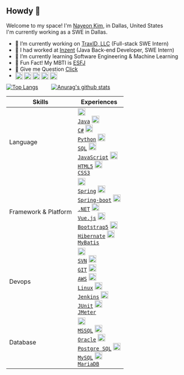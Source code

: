 ## Howdy 👋

Welcome to my space! I'm [Nayeon Kim](https://www.linkedin.com/in/nayeon-kim-cs/), in Dallas, United States <br/>
I'm currently working as a SWE in Dallas.

- 🔭 I’m currently working on [TraxID, LLC](http://traxid.com/) (Full-stack SWE Intern)
- 🔭 I had worked at [Inzent](https://www.inzent.com/) (Java Back-end Developer, SWE Intern)
- 🌱 I’m currently learning Software Engineering & Machine Learning
- 🐳 Fun Fact! My MBTI is [ESFJ](https://www.16personalities.com/esfj-personality)
- 💬 Give me Question [Click](https://github.com/developNY/developNY/issues)
- <span>
    <a href="https://www.linkedin.com/in/nayeon-kim-cs/">
      <img align="left" alt="Nayeon Kim | LinkedIn" width="20px" src="https://cdn.icon-icons.com/icons2/99/PNG/512/linkedin_socialnetwork_17441.png" />
    </a>
    <a href="https://www.instagram.com/bri_nyny/">
      <img align="left" alt="bri_nyny | Instagram" width="20px" src="https://cdn.icon-icons.com/icons2/836/PNG/512/Instagram_icon-icons.com_66804.png" />
    </a>
    <a href="https://www.youtube.com/channel/UCuQNkM1myjWvBR49M3tabPQ">
      <img align="left" alt="Bri | Youtube" width="20px" src="https://cdn.icon-icons.com/icons2/195/PNG/256/YouTube_23392.png" />
    </a>
    <a href="https://blog.naver.com/sksldi0">
      <img align="left" alt="Bri | Blog" width="20px" src="https://cdn.icon-icons.com/icons2/1945/PNG/512/iconfinder-blog-4661578_122455.png" />
    </a>
    <a href="https://sites.google.com/view/nayeon-kim-cv">
      <img align="left" alt="Nayeon | Portfolio" width="20px" src="https://cdn.icon-icons.com/icons2/3070/PNG/512/portfolio_briefcase_showcase_business_adobe_portfolio_icon_191043.png" />
    </a>
    <br />
 </span>

<!--
|Collaboration and Tools|<code><img alt = "5.1 JIRA" height="20" src="https://cdn.icon-icons.com/icons2/2429/PNG/512/jira_logo_icon_147274.png"> <a href="">JIRA</a></code> <code><img alt = "5.2 Confluence" height="20" src="https://cdn.icon-icons.com/icons2/2429/PNG/512/confluence_logo_icon_147305.png"> Confluence</code> <code><img alt = "5.3 Slack" height="20" src="https://cdn.icon-icons.com/icons2/2429/PNG/512/slack_logo_icon_147236.png"> <a href="">Slack</a></code>| -->

[![Top Langs](https://github-readme-stats.vercel.app/api/top-langs/?username=developNY&langs_count=8&layout=compact&theme=dark)](https://github.com/developNY/developNY) &nbsp;&nbsp;&nbsp;&nbsp;&nbsp;&nbsp;&nbsp; [![Anurag's github stats](https://github-readme-stats.vercel.app/api?username=developNY&show_icons=true&theme=synthwave)](https://github.com/developNY/developNY) 

|Skills|Experiences|
|---|---|
|Language|<code><img alt = "" height="20" src="https://cdn.icon-icons.com/icons2/2108/PNG/512/java_icon_130901.png"> <a href="">Java</a></code> <code><img alt = "" height="20" src="https://cdn.icon-icons.com/icons2/2415/PNG/512/csharp_original_logo_icon_146578.png"> <a href="">C#</a></code> <code><img alt = "" height="20" src="https://cdn.icon-icons.com/icons2/2107/PNG/512/file_type_python_icon_130221.png"> <a href="https://github.com/developNY/EmotionAnalysisTranslation">Python</a></code> <code><img alt = "" height="20" src="https://cdn.icon-icons.com/icons2/2107/PNG/512/file_type_sql_icon_130152.png"> <a href="">SQL</a></code> <code><img alt = "" height="20" src="https://cdn.icon-icons.com/icons2/2108/PNG/512/javascript_icon_130900.png"> <a href="">JavaScript</a></code> <code><img alt = "" height="20" src="https://cdn.icon-icons.com/icons2/2415/PNG/512/html_original_wordmark_logo_icon_146478.png"> <a href="">HTML5</a></code> <code><img alt = "" height="20" src="https://cdn.icon-icons.com/icons2/2415/PNG/512/css_original_wordmark_logo_icon_146576.png"> <a href="">CSS3</a></code>|
|Framework & Platform| <code><img alt = "" height="20" src="https://cdn.icon-icons.com/icons2/1250/PNG/512/1494258020-leafspringplantecologygreen_84346.png"> <a href="">Spring</a></code> <code><img alt = "" height="20" src="https://cdn.icon-icons.com/icons2/3398/PNG/512/boot_spring_logo_icon_214693.png"> <a href="">Spring-boot</a></code> <code><img alt = "" height="20" src="https://cdn.icon-icons.com/icons2/2415/PNG/512/dot_net_original_logo_icon_146546.png"> <a href="">.NET</a></code> <code><img alt = "" height="20" src="https://cdn.icon-icons.com/icons2/2107/PNG/512/file_type_vue_icon_130078.png"> <a href="">Vue.js</a></code>  <code><img alt = "" height="20" src="https://cdn.icon-icons.com/icons2/2415/PNG/512/bootstrap_plain_logo_icon_146619.png"> <a href="">Bootstrap5</a></code> <code><img alt = "" height="20" src="https://cdn.icon-icons.com/icons2/2699/PNG/512/hibernate_logo_icon_171004.png"> <a href="">Hibernate</a></code> <code><img alt = "" height="20" src="https://avatars.githubusercontent.com/u/1483254?s=280&v=4"> <a href="">MyBatis</a></code>|
|Devops|<code><img alt = "3.1 SVN" height="20" src="https://cdn.icon-icons.com/icons2/2107/PNG/512/file_type_subversion_icon_130138.png"> <a href="">SVN</a></code> <code><img alt = "3.2 GIT" height="20" src="https://cdn.icon-icons.com/icons2/2107/PNG/512/file_type_git_icon_130581.png"> <a href="">GIT</a></code> <code><img alt = "3.3 AWS" height="20" src="https://cdn.icon-icons.com/icons2/2107/PNG/512/file_type_aws_icon_130732.png"> <a href="">AWS</a></code> <code><img alt = "3.4 Linux" height="20" src="https://cdn.icon-icons.com/icons2/195/PNG/256/OS_Linux_23399.png"> <a href="">Linux</a></code> <code><img alt = "3.5 Jenkins" height="20" src="https://cdn.icon-icons.com/icons2/2107/PNG/512/file_type_jenkins_icon_130515.png"> <a href="">Jenkins</a></code> <code><img alt = "3.4 Linux" height="20" src="https://avatars.githubusercontent.com/u/874086?s=280&v=4"> <a href="">JUnit</a></code> <code><img alt = "3.5 Jenkins" height="20" src="https://upload.wikimedia.org/wikipedia/commons/thumb/7/7e/Apache_Feather_Logo.svg/1200px-Apache_Feather_Logo.svg.png"> <a href="">JMeter</a></code> |
|Database|<code><img alt = "" height="20" src="https://www.freeiconspng.com/thumbs/sql-server-icon-png/sql-server-icon-png-1.png"> <a href="">MSSQL</a></code> <code><img alt = "" height="20" src="https://pdjmaster.files.wordpress.com/2020/04/oracle-database.png"> <a href="">Oracle</a></code> <code><img alt = "4.3 MongoDB" height="20" src="https://uxwing.com/wp-content/themes/uxwing/download/brands-and-social-media/postgresql-icon.png"> <a href="">Postgre SQL</a></code> <code><img alt = "" height="20" src="https://cdn-icons-png.flaticon.com/512/5968/5968313.png"> <a href="">MySQL</a></code> <code><img alt = "" height="20" src="http://www.juliosblog.com/content/images/2016/06/mariadb-logo1.png"> <a href="">MariaDB</a></code>|
